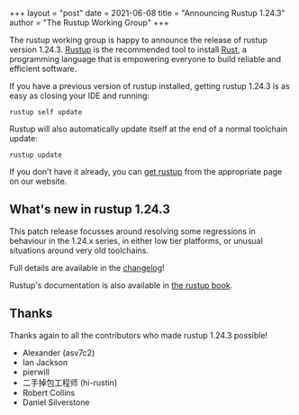 +++
layout = "post"
date = 2021-06-08
title = "Announcing Rustup 1.24.3"
author = "The Rustup Working Group"
+++

The rustup working group is happy to announce the release of rustup version 1.24.3. [Rustup][install] is the recommended tool to install [Rust][rust], a programming language that is empowering everyone to build reliable and efficient software.

If you have a previous version of rustup installed, getting rustup 1.24.3 is as easy as closing your IDE and running:

```
rustup self update
```

Rustup will also automatically update itself at the end of a normal toolchain update:

```
rustup update
```

If you don't have it already, you can [get rustup][install] from the appropriate page on our website.

[rust]: https://www.rust-lang.org
[install]: https://rustup.rs

## What's new in rustup 1.24.3

This patch release focusses around resolving some regressions in behaviour in
the 1.24.x series, in either low tier platforms, or unusual situations around
very old toolchains.

Full details are available in the [changelog]!

Rustup's documentation is also available in [the rustup book][book].

[changelog]: https://github.com/rust-lang/rustup/blob/stable/CHANGELOG.md
[book]: https://rust-lang.github.io/rustup/

## Thanks

Thanks again to all the contributors who made rustup 1.24.3 possible!

- Alexander (asv7c2)
- Ian Jackson
- pierwill
- 二手掉包工程师 (hi-rustin)
- Robert Collins
- Daniel Silverstone
